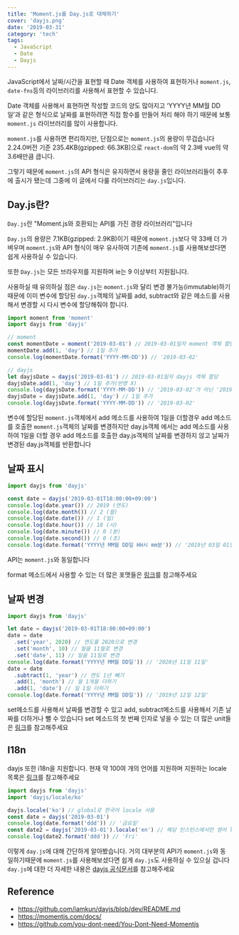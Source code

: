 ```yaml
---
title: 'Moment.js를 Day.js로 대체하기'
cover: 'dayjs.png'
date: '2019-03-31'
category: 'tech'
tags:
  - JavaScript
  - Date
  - Dayjs
---
```


JavaScript에서 날짜/시간을 표현할 때 Date 객체를 사용하여 표현하거나 `moment.js`, `date-fns`등의 라이브러리를 사용해서 표현할 수 있습니다.

Date 객체를 사용해서 표현하면 작성할 코드의 양도 많아지고 ‘YYYY년 MM월 DD일’과 같은 형식으로 날짜를 표현하려면 직접 함수를 만들어 처리 해야 하기 때문에 보통 `moment.js` 라이브러리를 많이 사용합니다.

`moment.js`를 사용하면 편리하지만, 단점으로는 `moment.js`의 용량이 무겁습니다 2.24.0버전 기준 235.4KB(gzipped: 66.3KB)으로 `react-dom`의 약 2.3배 vue의 약 3.6배만큼 큽니다.

그렇기 때문에 `moment.js`의 API 형식은 유지하면서 용량을 줄인 라이브러리들이 추후에 출시가 됐는데 그중에 이 글에서 다룰 라이브러리는 `day.js`입니다.

## Day.js란?

`Day.js`란 "Moment.js와 호환되는 API를 가진 경량 라이브러리"입니다

`Day.js`의 용량은 7.1KB(gzipped: 2.9KB)이기 때문에 `moment.js`보다 약 33배 더 가벼우며 `moment.js`와 API 형식이 매우 유사하여 기존에 `moment.js`를 사용해보셨다면 쉽게 사용하실 수 있습니다.

또한 `Day.js`는 모든 브라우저를 지원하며 ie는 9 이상부터 지원됩니다.

사용하실 때 유의하실 점은 `day.js`는 `moment.js`와 달리 변경 불가능(immutable)하기 때문에 이미 변수에 할당된 `day.js`객체의 날짜를 add, subtract와 같은 메소드를 사용해서 변경할 시 다시 변수에 할당해줘야 합니다.

```javascript
import moment from 'moment'
import dayjs from 'dayjs'

// moment
const momentDate = moment('2019-03-01') // 2019-03-01일자 moment 객체 할당
momentDate.add(1, 'day') // 1일 추가
console.log(momentDate.format('YYYY-MM-DD')) // '2019-03-02'

// dayjs
let dayjsDate = dayjs('2019-03-01') // 2019-03-01일자 dayjs 객체 할당
dayjsDate.add(1, 'day') // 1일 추가(반영 X)
console.log(dayjsDate.format('YYYY-MM-DD')) // '2019-03-02'가 아닌 '2019-03-01'가 출력됨
dayjsDate = dayjsDate.add(1, 'day') // 1일 추가
console.log(dayjsDate.format('YYYY-MM-DD')) // '2019-03-02'
```

변수에 할당된 `moment.js`객체에서 add 메소드를 사용하여 1일을 더할경우 add 메소드를 호출한 `moment.js`객체의 날짜를 변경하지만 day.js객체 에서는 add 메소드를 사용하여 1일을 더할 경우 add 메소드를 호출한 day.js객체의 날짜를 변경하지 않고 날짜가 변경된 day.js객체를 반환합니다

## 날짜 표시

```javascript
import dayjs from 'dayjs'

const date = dayjs('2019-03-01T18:00:00+09:00')
console.log(date.year()) // 2019 (연도)
console.log(date.month()) // 2 (월)
console.log(date.date()) // 1 (일)
console.log(date.hour()) // 18 (시)
console.log(date.minute()) // 0 (분)
console.log(date.second()) // 0 (초)
console.log(date.format('YYYY년 MM월 DD일 HH시 mm분')) // '2019년 03일 01일 18시 00분'
```

API는 `moment.js`와 동일합니다

format 메소드에서 사용할 수 있는 더 많은 포맷들은 [링크](https://github.com/iamkun/dayjs/blob/dev/docs/ko/API-reference.md#format-formatstringwithtokens-string)를 참고해주세요

## 날짜 변경

```javascript
import dayjs from 'dayjs'

let date = dayjs('2019-03-01T18:00:00+09:00')
date = date
  .set('year', 2020) // 연도를 2020으로 변경
  .set('month', 10) // 월을 11월로 변경
  .set('date', 11) // 일을 11일로 변경
console.log(date.format('YYYY년 MM월 DD일')) // '2020년 11일 11일'
date = date
  .subtract(1, 'year') // 연도 1년 빼기
  .add(1, 'month') // 월 1개월 더하기
  .add(1, 'date') // 일 1일 더하기
console.log(date.format('YYYY년 MM월 DD일')) // '2019년 12일 12일'
```

set메소드를 사용해서 날짜를 변경할 수 있고 add, subtract메소드를 사용해서 기존 날짜를 더하거나 뺄 수 있습니다
set 메소드의 첫 번째 인자로 넣을 수 있는 더 많은 unit들은 [링크](https://github.com/iamkun/dayjs/blob/dev/docs/ko/API-reference.md#list-of-all-available-units)를 참고해주세요

## I18n

dayjs 또한 i18n을 지원합니다. 현재 약 100여 개의 언어를 지원하며 지원하는 locale 목록은 [링크](https://github.com/iamkun/dayjs/tree/dev/src/locale)를 참고해주세요

```javascript
import dayjs from 'dayjs'
import 'dayjs/locale/ko'

dayjs.locale('ko') // global로 한국어 locale 사용
const date = dayjs('2019-03-01')
console.log(date.format('ddd')) // '금요일'
const date2 = dayjs('2019-03-01').locale('en') // 해당 인스턴스에서만 영어 locale사용
console.log(date2.format('ddd')) // 'Fri'
```

이렇게 `day.js`에 대해 간단하게 알아봤습니다. 거의 대부분의 API가 `moment.js`와 동일하기때문에 `moment.js`를 사용해보셨다면 쉽게 `day.js`도 사용하실 수 있으실 겁니다 `day.js`에 대한 더 자세한 내용은 [dayjs 공식문서](https://github.com/iamkun/dayjs/blob/dev/README.md)를 참고해주세요

## Reference

- https://github.com/iamkun/dayjs/blob/dev/README.md
- https://momentjs.com/docs/
- https://github.com/you-dont-need/You-Dont-Need-Momentjs
